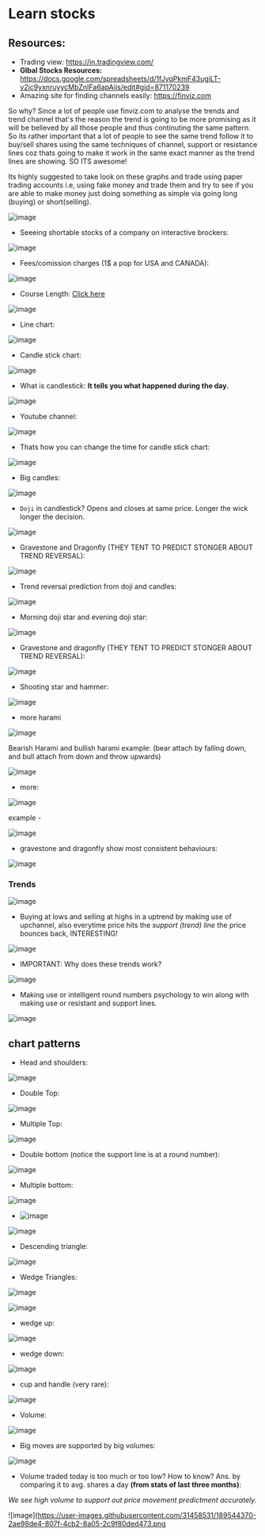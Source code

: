 # Learn stocks

## Resources:

- Trading view: https://in.tradingview.com/
- **Glbal Stocks Resources:** https://docs.google.com/spreadsheets/d/1fJyqPkmF43ugiLT-v2jc9yxnruyycMbZnIFa6apAijs/edit#gid=871170239
- Amazing site for finding channels easily: https://finviz.com

So why? Since a lot of people use finviz.com to analyse the trends and trend channel that's the reason the trend is going to be more promising as it will be believed by all those people and thus continuting the same pattern. So its rather important that a lot of people to see the same trend follow it to buy/sell shares using the same techniques of channel, support or resistance lines coz thats going to make it work in the same exact manner as the trend lines are showing. SO ITS awesome!

Its highly suggested to take look on these graphs and trade using paper trading accounts i.e, using fake money and trade them and try to see if you are able to make money just doing something as simple via going long (buying) or short(selling).

![image](https://user-images.githubusercontent.com/31458531/189534259-21fe0143-44e0-4ec3-b674-37525b018d65.png)

- Seeeing shortable stocks of a company on interactive brockers:

![image](https://user-images.githubusercontent.com/31458531/189519554-27d3b31a-55c4-4102-9928-7c8e30bb6a3d.png)

- Fees/comission charges (1$ a pop for USA and CANADA):

![image](https://user-images.githubusercontent.com/31458531/189519615-cb298026-e3b1-4ef0-93d6-522c92f3386e.png)

- Course Length: [Click here](https://www.udemy.com/course/foundation-course/)

![image](https://user-images.githubusercontent.com/31458531/189520263-ef47144d-a4d1-4193-83c9-0a27f41cbe1c.png)

- Line chart:

![image](https://user-images.githubusercontent.com/31458531/189523231-cbbe733e-182c-4a2e-aa2a-12b6c0c1af74.png)

- Candle stick chart: 

![image](https://user-images.githubusercontent.com/31458531/189523274-b90d0f51-141f-4f65-a327-41271fad1ad8.png)

- What is candlestick: **It tells you what happened during the day.**

![image](https://user-images.githubusercontent.com/31458531/189523394-b4a40088-a3fc-4a19-83c1-bcc526b25e6d.png)

- Youtube channel:

![image](https://user-images.githubusercontent.com/31458531/189527678-e9cbfda5-b3dd-45a7-913f-939d5c7092ce.png)

- Thats how you can change the time for candle stick chart:

![image](https://user-images.githubusercontent.com/31458531/189528174-8e25c751-37b5-47d6-a242-b5fd96821f24.png)

- Big candles: 

![image](https://user-images.githubusercontent.com/31458531/189528646-ed3d19c1-c260-46cd-8611-ba7a8be5ea94.png)

- `Doji` in candlestick? Opens and closes at same price. Longer the wick longer the decision.

![image](https://user-images.githubusercontent.com/31458531/189528465-697d4150-d36f-43ad-a50d-86a676f1d891.png)

- Gravestone and Dragonfly (THEY TENT TO PREDICT STONGER ABOUT TREND REVERSAL): 

![image](https://user-images.githubusercontent.com/31458531/189528573-56580fe5-6e71-45ae-8e88-f5456e7dea32.png)

- Trend reversal prediction from doji and candles:

![image](https://user-images.githubusercontent.com/31458531/189528829-14f45076-4f84-4729-be88-4ff148e5b3a7.png)

- Morning doji star and evening doji star: 

![image](https://user-images.githubusercontent.com/31458531/189528891-18cd4a22-0fd3-4018-acf6-5f193e934afd.png)

- Gravestone and dragonfly (THEY TENT TO PREDICT STONGER ABOUT TREND REVERSAL):

![image](https://user-images.githubusercontent.com/31458531/189529051-21aac304-d959-4572-8be0-1a029b092b89.png)


- Shooting star and hammer:

![image](https://user-images.githubusercontent.com/31458531/189529059-02506cfe-46ba-4a5d-bc1b-c586a6137ac5.png)

- more harami

![image](https://user-images.githubusercontent.com/31458531/189529193-6bc600f4-91ba-40d1-89bc-211eb5fcbb25.png)

Bearish Harami and bullish harami example: (bear attach by falling down, and bull attach from down and throw upwards)

![image](https://user-images.githubusercontent.com/31458531/189529409-c51e7bfd-2b8f-48e6-aa97-4c5b9ea036db.png)


- more:

![image](https://user-images.githubusercontent.com/31458531/189529574-81d1c2db-661c-4b76-a68a-08991d05ba6d.png)

example - 

![image](https://user-images.githubusercontent.com/31458531/189529589-e8fe114d-2022-4841-baac-0e6d1bdfc14d.png)

- gravestone and dragonfly show most consistent behaviours:

![image](https://user-images.githubusercontent.com/31458531/189529916-a8c7b597-08a8-4d9b-881a-9b655ee96991.png)

### Trends

![image](https://user-images.githubusercontent.com/31458531/189530369-b07ac925-b57a-405b-a9dc-b51012a2866a.png)

- Buying at lows and selling at highs in a uptrend by making use of upchannel, also everytime price hits the *support (trend) line* the price bounces back, INTERESTING!

![image](https://user-images.githubusercontent.com/31458531/189531759-176b0691-5562-4b6c-8bff-1c748039c80c.png)

- IMPORTANT: Why does these trends work?

![image](https://user-images.githubusercontent.com/31458531/189532461-b91dd1f3-8960-4be6-be89-d9f92ec798f6.png)

- Making use or intelligent round numbers psychology to win along with making use or resistant and support lines.

![image](https://user-images.githubusercontent.com/31458531/189533617-9613f63b-918b-4fc6-834d-cdecc270589b.png)

## chart patterns

- Head and shoulders: 

![image](https://user-images.githubusercontent.com/31458531/189542469-81906d0d-0004-430f-8b87-74c34bc57f49.png)

- Double Top: 

![image](https://user-images.githubusercontent.com/31458531/189542495-43f01657-546a-42d9-9e27-8c59ae07c022.png)

- Multiple Top:

![image](https://user-images.githubusercontent.com/31458531/189542762-522d97bb-c68f-41a8-81ec-74d4fb3adc3e.png)

- Double bottom (notice the support line is at a round number):

![image](https://user-images.githubusercontent.com/31458531/189542922-87ea8348-77d7-485e-9d21-2fced8e0cb4e.png)

- Multiple bottom:

![image](https://user-images.githubusercontent.com/31458531/189542954-d37f269d-1537-4fc3-bc8d-77356a3bc569.png)

- ![image](https://user-images.githubusercontent.com/31458531/189543146-786c1394-f22f-4d2f-b136-fc165836f1fc.png)

![image](https://user-images.githubusercontent.com/31458531/189543230-1d21d9e7-4a60-43ad-991d-a7ea96266a19.png)

- Descending triangle:

![image](https://user-images.githubusercontent.com/31458531/189543308-8039ae28-b0a5-47b9-9e26-887d30c987b4.png)

- Wedge Triangles:

![image](https://user-images.githubusercontent.com/31458531/189543360-474b225d-f1a6-479a-85cd-468104512b79.png)

![image](https://user-images.githubusercontent.com/31458531/189543455-e1743234-8813-401b-9a5c-7a3afd1486ea.png)

- wedge up:

![image](https://user-images.githubusercontent.com/31458531/189543478-8663cfb8-ca9b-41aa-be22-a624405c95e3.png)

- wedge down:

![image](https://user-images.githubusercontent.com/31458531/189543516-346e6ac3-336b-447d-825c-7c00201de73b.png)

- cup and handle (very rare):

![image](https://user-images.githubusercontent.com/31458531/189543553-fc520c09-d8fd-4104-aaab-c1100121d0ee.png)

- Volume:

![image](https://user-images.githubusercontent.com/31458531/189543894-a7558221-6059-41d6-876b-45313751c477.png)

- Big moves are supported by big volumes:

![image](https://user-images.githubusercontent.com/31458531/189544115-3827e615-eb09-4c39-87a8-eda2cd932182.png)

- Volume traded today is too much or too low? How to know? Ans. by comparing it to avg. shares a day **(from stats of last three months)**:

*We see high volume to support out price movement predictment accurately.*

![image](https://user-images.githubusercontent.com/31458531/189544370-2ae98de4-807f-4cb2-8a05-2c9f80ded473.png

